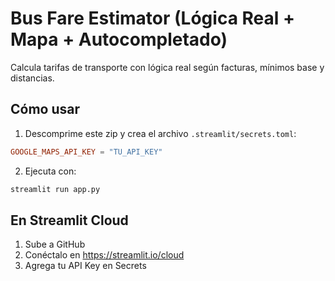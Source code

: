 # Bus Fare Estimator (Lógica Real + Mapa + Autocompletado)

Calcula tarifas de transporte con lógica real según facturas, mínimos base y distancias.

## Cómo usar

1. Descomprime este zip y crea el archivo `.streamlit/secrets.toml`:
```toml
GOOGLE_MAPS_API_KEY = "TU_API_KEY"
```
2. Ejecuta con:
```bash
streamlit run app.py
```

## En Streamlit Cloud

1. Sube a GitHub
2. Conéctalo en https://streamlit.io/cloud
3. Agrega tu API Key en Secrets
